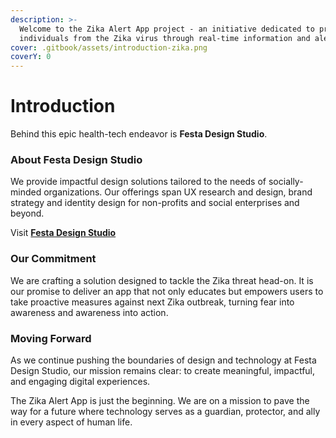 ```yaml
---
description: >-
  Welcome to the Zika Alert App project - an initiative dedicated to protecting
  individuals from the Zika virus through real-time information and alerts.
cover: .gitbook/assets/introduction-zika.png
coverY: 0
---
```


# Introduction

Behind this epic health-tech endeavor is **Festa Design Studio**.

### About Festa Design Studio

We provide impactful design solutions tailored to the needs of socially-minded organizations. Our offerings span UX research and design, brand strategy and identity design for non-profits and social enterprises and beyond.

Visit [**Festa Design Studio**](https://zikaalert.festa.design)

### Our Commitment

We are crafting a solution designed to tackle the Zika threat head-on. It is our promise to deliver an app that not only educates but empowers users to take proactive measures against next Zika outbreak, turning fear into awareness and awareness into action.

### Moving Forward

As we continue pushing the boundaries of design and technology at Festa Design Studio, our mission remains clear: to create meaningful, impactful, and engaging digital experiences.&#x20;

The Zika Alert App is just the beginning. We are on a mission to pave the way for a future where technology serves as a guardian, protector, and ally in every aspect of human life.

